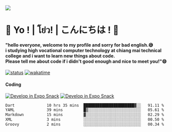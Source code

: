 <a href="#">
  <img src="https://user-images.githubusercontent.com/53619535/207896410-fee92aa4-65f2-4b27-91d3-86f8424178d3.gif" />
</a>

# 👋 Yo ! | โย่ว! | こんにちは ! 👋

<h4>"hello everyone, welcome to my profile and sorry for bad english.😅<br />
i studying high vocational computer technology at chiang mai technical college and i want to learn new things about code. <br />
Please tell me about code if i didn't good enough and nice to meet you!"😄</h4>

[![status](https://img.shields.io/badge/Freelance_status-Not_Avaliable-red)](https://whyzotee.vercel.app)
[![wakatime](https://wakatime.com/badge/user/3ff4daa0-dc37-4cca-9446-11cce239b396.svg)](https://wakatime.com/@3ff4daa0-dc37-4cca-9446-11cce239b396)

#### Coding
[![Develop in Expo Snack](https://img.shields.io/badge/Flutter-119EFF.svg?style=for-the-badge&logo=flutter&labelColor=FFF&logoColor=119EFF)](https://flutter.dev/)
[![Develop in Expo Snack](https://img.shields.io/badge/Expo-000.svg?style=for-the-badge&logo=EXPO&labelColor=FFF&logoColor=000)](https://expo.dev/)

<!--START_SECTION:waka-->

```txt
Dart              10 hrs 35 mins  ██████████████████████▓░░   91.11 %
YAML              39 mins         █▒░░░░░░░░░░░░░░░░░░░░░░░   05.61 %
Markdown          15 mins         ▓░░░░░░░░░░░░░░░░░░░░░░░░   02.29 %
XML               3 mins          ░░░░░░░░░░░░░░░░░░░░░░░░░   00.50 %
Groovy            2 mins          ░░░░░░░░░░░░░░░░░░░░░░░░░   00.34 %
```

<!--END_SECTION:waka-->
